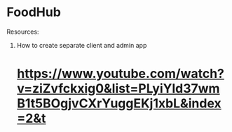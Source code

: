 # FoodHub

Resources:
1. How to create separate client and admin app
   # https://www.youtube.com/watch?v=ziZvfckxig0&list=PLyiYld37wmB1t5BOgjvCXrYuggEKj1xbL&index=2&t